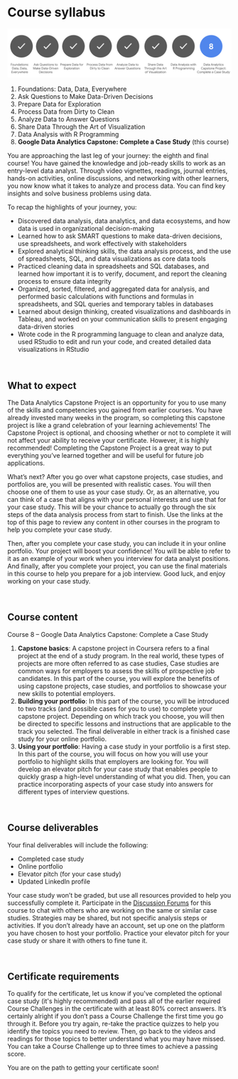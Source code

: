 # Course syllabus

![img](img/Syllabus_C8.png)

1. Foundations: Data, Data, Everywhere
2. Ask Questions to Make Data-Driven Decisions
3. Prepare Data for Exploration  
4. Process Data from Dirty to Clean 
5. Analyze Data to Answer Questions 
6. Share Data Through the Art of Visualization
7. Data Analysis with R Programming
8. **Google D​ata Analytics Capstone: Complete a Case Study** (this course)

You are approaching the last leg of your journey: the eighth and final course! You have gained the knowledge and job-ready skills to work as an entry-level data analyst. Through video vignettes, readings, journal entries, hands-on activities, online discussions, and networking with other learners, you now know what it takes to analyze and process data. You can find key insights and solve business problems using data.

To recap the highlights of your journey, you:

* Discovered data analysis, data analytics, and data ecosystems, and how data is used in organizational decision-making
* Learned how to ask SMART questions to make data-driven decisions, use spreadsheets, and work effectively with stakeholders
* Explored analytical thinking skills, the data analysis process, and the use of spreadsheets, SQL, and data visualizations as core data tools
* Practiced cleaning data in spreadsheets and SQL databases, and learned how important it is to verify, document, and report the cleaning process to ensure data integrity
* Organized, sorted, filtered, and aggregated data for analysis, and performed basic calculations with functions and formulas in spreadsheets, and SQL queries and temporary tables in databases
* Learned about design thinking, created visualizations and dashboards in Tableau, and worked on your communication skills to present engaging data-driven stories
* Wrote code in the R programming language to clean and analyze data, used RStudio to edit and run your code, and created detailed data visualizations in RStudio

&nbsp;

## W​hat to expect

The Data Analytics Capstone Project is an opportunity for you to use many of the skills and competencies you gained from earlier courses. You have already invested many weeks in the program, so completing this capstone project is like a grand celebration of your learning achievements! The Capstone Project is optional, and choosing whether or not to complete it will not affect your ability to receive your certificate. However, it is highly recommended! Completing the Capstone Project is a great way to put everything you’ve learned together and will be useful for future job applications.

What’s next? After you go over what capstone projects, case studies, and portfolios are, you will be presented with realistic cases. You will then choose one of them to use as your case study. Or, as an alternative, you can think of a case that aligns with your personal interests and use that for your case study. This will be your chance to actually go through the six steps of the data analysis process from start to finish. Use the links at the top of this page to review any content in other courses in the program to help you complete your case study.

Then, after you complete your case study, you can include it in your online portfolio. Your project will boost your confidence! You will be able to refer to it as an example of your work when you interview for data analyst positions. And finally, after you complete your project, you can use the final materials in this course to help you prepare for a job interview. Good luck, and enjoy working on your case study.

&nbsp;

## Course content

Course 8 – Google Data Analytics Capstone: Complete a Case Study

1. **Capstone basics**: A capstone project in Coursera refers to a final project at the end of a study program. In the real world, these types of projects are more often referred to as case studies, Case studies are common ways for employers to assess the skills of prospective job candidates. In this part of the course, you will explore the benefits of using capstone projects, case studies, and portfolios to showcase your new skills to potential employers.  
2. **Building your portfolio**: In this part of the course, you will be introduced to two tracks (and possible cases for you to use) to complete your capstone project. Depending on which track you choose, you will then be directed to specific lessons and instructions that are applicable to the track you selected. The final deliverable in either track is a finished case study for your online portfolio.
3. **Using your portfolio**: Having a case study in your portfolio is a first step. In this part of the course, you will focus on how you will use your portfolio to highlight skills that employers are looking for. You will develop an elevator pitch for your case study that enables people to quickly grasp a high-level understanding of what you did. Then, you can practice incorporating aspects of your case study into answers for different types of interview questions. 

&nbsp;

## Course deliverables

Your final deliverables will include the following: 

* Completed case study 
* Online portfolio
* Elevator pitch (for your case study)
* Updated LinkedIn profile

Your case study won’t be graded, but use all resources provided to help you successfully complete it. Participate in the [Discussion Forums](https://www.coursera.org/learn/google-data-analytics-capstone/discussions) for this course to chat with others who are working on the same or similar case studies. Strategies may be shared, but not specific analysis steps or activities. If you don’t already have an account, set up one on the platform you have chosen to host your portfolio. Practice your elevator pitch for your case study or share it with others to fine tune it.

&nbsp;

## Certificate requirements

To qualify for the certificate, let us know if you've completed the optional case study (it's highly recommended) and pass all of the earlier required Course Challenges in the certificate with at least 80% correct answers. It’s certainly alright if you don’t pass a Course Challenge the first time you go through it. Before you try again, re-take the practice quizzes to help you identify the topics you need to review. Then, go back to the videos and readings for those topics to better understand what you may have missed. You can take a Course Challenge up to three times to achieve a passing score.

You are on the path to getting your certificate soon!
